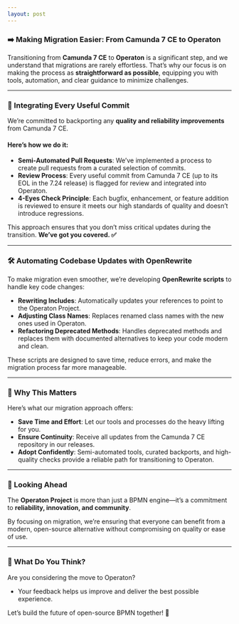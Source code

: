 ```yaml
---
layout: post
---
```

### ➡️ Making Migration Easier: From Camunda 7 CE to Operaton

Transitioning from **Camunda 7 CE** to **Operaton** is a significant step, and we understand that migrations are rarely effortless. That’s why our focus is on making the process as **straightforward as possible**, equipping you with tools, automation, and clear guidance to minimize challenges.

---

### 🔄 Integrating Every Useful Commit

We’re committed to backporting any **quality and reliability improvements** from Camunda 7 CE.

#### Here’s how we do it:
- **Semi-Automated Pull Requests**: We’ve implemented a process to create pull requests from a curated selection of commits.
- **Review Process**: Every useful commit from Camunda 7 CE (up to its EOL in the 7.24 release) is flagged for review and integrated into Operaton.
- **4-Eyes Check Principle**: Each bugfix, enhancement, or feature addition is reviewed to ensure it meets our high standards of quality and doesn’t introduce regressions.

This approach ensures that you don’t miss critical updates during the transition. **We’ve got you covered. ✅**

---

### 🛠️ Automating Codebase Updates with OpenRewrite

To make migration even smoother, we’re developing **OpenRewrite scripts** to handle key code changes:

- **Rewriting Includes**: Automatically updates your references to point to the Operaton Project.
- **Adjusting Class Names**: Replaces renamed class names with the new ones used in Operaton.
- **Refactoring Deprecated Methods**: Handles deprecated methods and replaces them with documented alternatives to keep your code modern and clean.

These scripts are designed to save time, reduce errors, and make the migration process far more manageable.

---

### 🌟 Why This Matters

Here’s what our migration approach offers:

- **Save Time and Effort**: Let our tools and processes do the heavy lifting for you.
- **Ensure Continuity**: Receive all updates from the Camunda 7 CE repository in our releases.
- **Adopt Confidently**: Semi-automated tools, curated backports, and high-quality checks provide a reliable path for transitioning to Operaton.

---

### 🔗 Looking Ahead

The **Operaton Project** is more than just a BPMN engine—it’s a commitment to **reliability, innovation, and community**.

By focusing on migration, we’re ensuring that everyone can benefit from a modern, open-source alternative without compromising on quality or ease of use.

---

### 💬 What Do You Think?

Are you considering the move to Operaton?
- Your feedback helps us improve and deliver the best possible experience.

Let’s build the future of open-source BPMN together! 🚀  